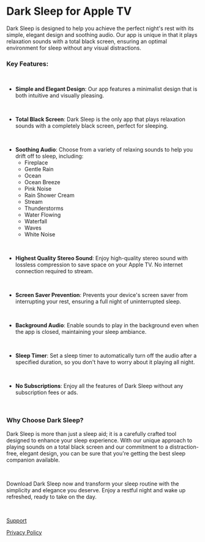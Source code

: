 # Dark Sleep for Apple TV

Dark Sleep is designed to help you achieve the perfect night's rest with its simple, elegant design and soothing audio. Our app is unique in that it plays relaxation sounds with a total black screen, ensuring an optimal environment for sleep without any visual distractions.

### Key Features:

<br>

- **Simple and Elegant Design**: Our app features a minimalist design that is both intuitive and visually pleasing.

<br>

- **Total Black Screen**: Dark Sleep is the only app that plays relaxation sounds with a completely black screen, perfect for sleeping.

<br>

- **Soothing Audio**: Choose from a variety of relaxing sounds to help you drift off to sleep, including:
  - Fireplace
  - Gentle Rain
  - Ocean
  - Ocean Breeze
  - Pink Noise
  - Rain Shower Cream
  - Stream
  - Thunderstorms
  - Water Flowing
  - Waterfall
  - Waves
  - White Noise

<br>

- **Highest Quality Stereo Sound**: Enjoy high-quality stereo sound with lossless compression to save space on your Apple TV. No internet connection required to stream.

<br>

- **Screen Saver Prevention**: Prevents your device's screen saver from interrupting your rest, ensuring a full night of uninterrupted sleep.

<br>

- **Background Audio**: Enable sounds to play in the background even when the app is closed, maintaining your sleep ambiance.

<br>

- **Sleep Timer**: Set a sleep timer to automatically turn off the audio after a specified duration, so you don't have to worry about it playing all night.

<br>

- **No Subscriptions**: Enjoy all the features of Dark Sleep without any subscription fees or ads.

<br>

### Why Choose Dark Sleep?

Dark Sleep is more than just a sleep aid; it is a carefully crafted tool designed to enhance your sleep experience. With our unique approach to playing sounds on a total black screen and our commitment to a distraction-free, elegant design, you can be sure that you're getting the best sleep companion available.

<br>

Download Dark Sleep now and transform your sleep routine with the simplicity and elegance you deserve. Enjoy a restful night and wake up refreshed, ready to take on the day.

<br>

[Support](https://darksleeptv.github.io/support)

[Privacy Policy](https://darksleeptv.github.io/privacy)
